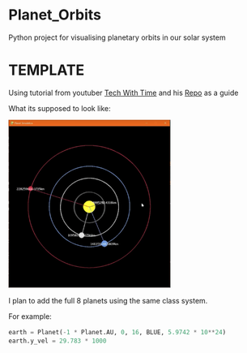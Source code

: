 # Planet_Orbits
Python project for visualising planetary orbits in our solar system

# TEMPLATE
Using tutorial from youtuber [Tech With Time](https://www.youtube.com/watch?v=WTLPmUHTPqo) 
and his [Repo](https://github.com/techwithtim/Python-Planet-Simulation) as a guide

What its supposed to look like:


<img src="https://github.com/LunarMakksu/Planet_Orbits/blob/main/resources/Screenshot%202022-11-09%20at%2013.55.55.png" width=320, length =300>


I plan to add the full 8 planets using the same class system.

For example:

```python
earth = Planet(-1 * Planet.AU, 0, 16, BLUE, 5.9742 * 10**24)
earth.y_vel = 29.783 * 1000 
```

